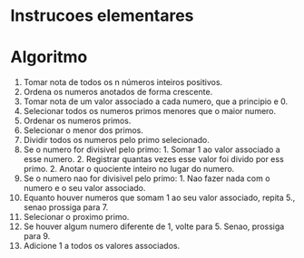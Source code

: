 # Instrucoes elementares

# Algoritmo
1. Tomar nota de todos os n números inteiros positivos.
2. Ordena os numeros anotados de forma crescente.
3. Tomar nota de um valor associado a cada numero, que a principio e 0.
3. Selecionar todos os numeros primos menores que o maior numero.
4. Ordenar os numeros primos.
5. Selecionar o menor dos primos.
5. Dividir todos os numeros pelo primo selecionado. 
  1. Se o numero for divisivel pelo primo:
    1. Somar 1 ao valor associado a esse numero.
    2. Registrar quantas vezes esse valor foi divido por ess primo.
    2. Anotar o quociente inteiro no lugar do numero.
  2. Se o numero nao for divisivel pelo primo:
    1. Nao fazer nada com o numero e o seu valor associado.
6. Equanto houver numeros que somam 1 ao seu valor associado, repita 5., senao prossiga para 7.
7. Selecionar o proximo primo.
8. Se houver algum numero diferente de 1, volte para 5. Senao, prossiga para 9.
9. Adicione 1 a todos os valores associados.
